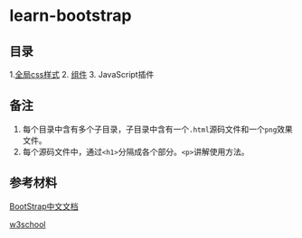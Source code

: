 # learn-bootstrap

## 目录

1.[全局css样式](https://github.com/owen1190/learn-bootstrap/tree/master/1.%E5%85%A8%E5%B1%80css%E6%A0%B7%E5%BC%8F)
2. [组件](https://github.com/owen1190/learn-bootstrap/tree/master/2.%E7%BB%84%E4%BB%B6)
3. JavaScript插件


## 备注

1. 每个目录中含有多个子目录，子目录中含有一个`.html`源码文件和一个`png`效果文件。
2. 每个源码文件中，通过`<h1>`分隔成各个部分。`<p>`讲解使用方法。

## 参考材料
[BootStrap中文文档](http://v3.bootcss.com/getting-started/)

[w3school](http://w3schools.bootcss.com/default.html)
   ​